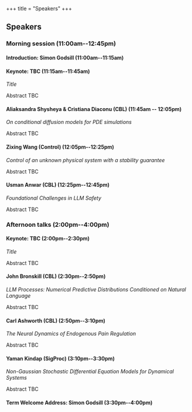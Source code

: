+++
title = "Speakers"
+++

## Speakers

### Morning session (11:00am--12:45pm)

#### Introduction: Simon Godsill (11:00am--11:15am)

#### Keynote: TBC (11:15am--11:45am)

*Title*

Abstract TBC

#### Aliaksandra Shysheya & Cristiana Diaconu (CBL) (11:45am -- 12:05pm)

*On conditional diffusion models for PDE simulations*

Abstract TBC

#### Zixing Wang (Control)  (12:05pm--12:25pm)

*Control of an unknown physical system with a stability guarantee*

Abstract TBC

#### Usman Anwar (CBL) (12:25pm--12:45pm)

*Foundational Challenges in LLM Safety*

Abstract TBC

### Afternoon talks (2:00pm--4:00pm)

#### Keynote: TBC (2:00pm--2:30pm)

*Title*

Abstract TBC

#### John Bronskill (CBL) (2:30pm--2:50pm)

*LLM Processes: Numerical Predictive Distributions Conditioned on Natural Language*

Abstract TBC

#### Carl Ashworth (CBL) (2:50pm--3:10pm)

*The Neural Dynamics of Endogenous Pain Regulation*

Abstract TBC

#### Yaman Kindap (SigProc) (3:10pm--3:30pm)

*Non-Gaussian Stochastic Differential Equation Models for Dynamical Systems*

Abstract TBC

#### Term Welcome Address: Simon Godsill (3:30pm--4:00pm)

